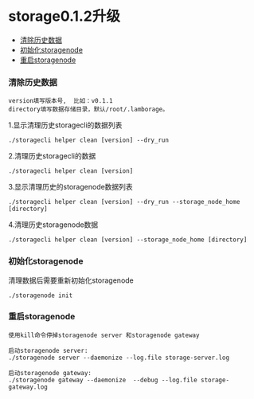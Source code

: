 # storage0.1.2升级

* [清除历史数据](#清除历史数据)
* [初始化storagenode](#初始化storagenode)
* [重启storagenode](#重启storagenode)

### 清除历史数据

```
version填写版本号,  比如：v0.1.1
directory填写数据存储目录，默认/root/.lamborage。
```

1.显示清理历史storagecli的数据列表
```
./storagecli helper clean [version] --dry_run 
```
2.清理历史storagecli的数据
```
./storagecli helper clean [version]  
```
3.显示清理历史的storagenode数据列表
```
./storagecli helper clean [version] --dry_run --storage_node_home [directory]
```
4.清理历史storagenode数据
```
./storagecli helper clean [version] --storage_node_home [directory]
```

### 初始化storagenode

清理数据后需要重新初始化storagenode
```
./storagenode init
```
### 重启storagenode

```
使用kill命令停掉storagenode server 和storagenode gateway

启动storagenode server:  
./storagenode server --daemonize --log.file storage-server.log

启动storagenode gateway:
./storagenode gateway --daemonize  --debug --log.file storage-gateway.log

```
